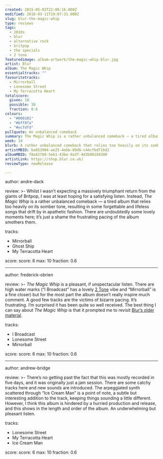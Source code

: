 ```yaml
---
created: 2015-05-02T22:00:16.000Z
modified: 2018-03-11T19:07:31.000Z
slug: blur-the-magic-whip
type: reviews
tags:
  - 2010s
  - blur
  - alternative rock
  - britpop
  - the specials
  - 2 tone
featuredimage: album-artwork/the-magic-whip-blur.jpg
artist: Blur
album: The Magic Whip
essentialtracks: ""
favouritetracks:
  - Mirrorball
  - Lonesome Street
  - My Terracotta Heart
totalscore:
  given: 18
  possible: 30
  fraction: 0.6
colours:
  - "#000101"
  - "#bff8fa"
  - "#ecfdfd"
pullquote: An unbalanced comeback
summary: The Magic Whip is a rather unbalanced comeback — a tired album that relies too heavily on its somber tone, resulting in forgettable and lifeless songs that drift by in apathetic fashion.
week: 14
blurb: A rather unbalanced comeback that relies too heavily on its somber tone, resulting in forgettable and lifeless songs that drift by in apathetic fashion.
artistMBID: ba853904-ae25-4ebb-89d6-c44cfbd71bd2
albumMBID: f8a42780-5eb1-43be-9a3f-4d3b80184300
artistLink: https://shop.blur.co.uk/
reviewType: newRelease

---
```

author: andre-dack

review: >-
  Whilst I wasn’t expecting a massively triumphant return from the giants of Britpop, I was at least hoping for a satisfying listen. Instead, *The Magic Whip* is a rather unbalanced comeback — a tired album that relies too heavily on its somber tone, resulting in some forgettable and lifeless songs that drift by in apathetic fashion. There are undoubtedly some lovely moments here; it’s just a shame the frustrating pacing of the album smothers them.

tracks:
  - Mirrorball
  - ­Ghost Ship
  - ­My Terracotta Heart

score:
  score: 6
  max: 10
  fraction: 0.6

---
author: frederick-obrien

review: >-
  *The Magic Whip* is a pleasant, if unspectacular listen. There are high water marks (“I Broadcast” has a lovely [2 Tone](/reviews/the-specials-the-specials/) vibe and “Mirrorball” is a fine closer) but for the most part the album doesn’t really inspire much comment. A good few tracks are the victims of bizarre pacing. It’s frustrating. I’m surprised it has been quite so well received. The best thing I can say about *The Magic Whip* is that it prompted me to revisit [Blur’s older material](/reviews/blur-modern-life-is-rubbish/).

tracks:
  - I Broadcast
  - ­Lonesome Street
  - ­Mirrorball

score:
  score: 6
  max: 10
  fraction: 0.6

---
author: andrew-bridge

review: >-
  There’s no getting past the fact that this was mostly recorded in five days, and it was originally just a jam session. There are some catchy tracks here and new sounds are introduced. The arpeggiated synth scattered through “Ice Cream Man” is a point of note, a subtle but interesting addition to the track, keeping things sounding a little different. However, I think this album is hindered by a hurried production and release, and this shows in the length and order of the album. An underwhelming but pleasant listen.

tracks:
  - Lonesome Street
  - ­My Terracotta Heart
  - ­Ice Cream Man

score:
  score: 6
  max: 10
  fraction: 0.6
